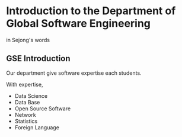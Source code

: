 # Introduction to the Department of Global Software Engineering

in Sejong's words

## GSE Introduction 

Our department give software expertise each students.

With expertise,
* Data Science
* Data Base
* Open Source Software
* Network
* Statistics
* Foreign Language

